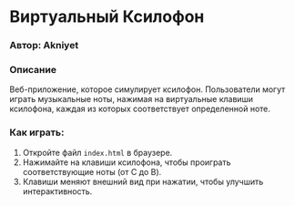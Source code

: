# Виртуальный Ксилофон
### Автор: Akniyet

### Описание
Веб-приложение, которое симулирует ксилофон. Пользователи могут играть музыкальные ноты, нажимая на виртуальные клавиши ксилофона, каждая из которых соответствует определенной ноте.

### Как играть:
1. Откройте файл `index.html` в браузере.
2. Нажимайте на клавиши ксилофона, чтобы проиграть соответствующие ноты (от C до B).
3. Клавиши меняют внешний вид при нажатии, чтобы улучшить интерактивность.


